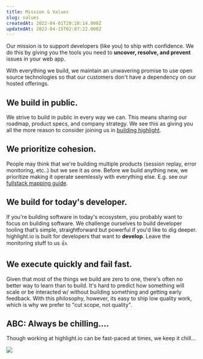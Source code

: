 ```yaml
---
title: Mission & Values
slug: values
createdAt: 2022-04-01T20:28:14.000Z
updatedAt: 2022-04-15T02:07:22.000Z
---
```


Our mission is to support developers (like you) to ship with confidence. We do this by giving you the tools you need to **uncover, resolve, and prevent** issues in your web app.

With everything we build, we maintain an unwavering promise to use open source technologies so that our customers don't have a dependency on our hosted offerings. 

## We build in public.

We strive to build in public in every way we can. This means sharing our roadmap, product specs, and company strategy. We see this as giving you all the more reason to consider joining us in [building highlight](https://careers.highlight.run).

## We prioritize cohesion.

People may think that we're building multiple products (session replay, error monitoring, etc..) but we see it as one. Before we build anything new, we prioritize making it operate seemlessly with everything else. E.g. see our [fullstack mapping guide](../../getting-started/2_frontend-backend-mapping.md).

## We build for today's developer.

If you're building software in today's ecosystem, you probably want to focus on building software. We challenge ourselves to build developer tooling that’s simple, straightforward but powerful if you'd like to dig deeper. highlight.io is built for developers that want to **develop**. Leave the monitoring stuff to us 👍.

## We execute quickly and fail fast.

Given that most of the things we build are zero to one, there's often no better way to learn than to build. It's hard to predict how something will scale or be interacted w/ without building something and getting early feedback. With this philosophy, however, its easy to ship low quality work, which is why we prefer to "cut scope, not quality".

## ABC: Always be chilling....

Though working at highlight.io can be fast-paced at times, we keep it chill...

![](/images/ohyeah.gif)
